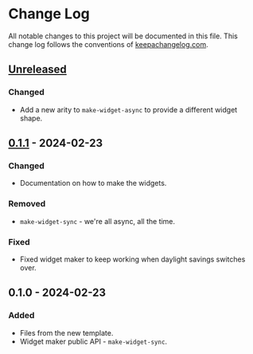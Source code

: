 # Change Log
All notable changes to this project will be documented in this file. This change log follows the conventions of [keepachangelog.com](http://keepachangelog.com/).

## [Unreleased]
### Changed
- Add a new arity to `make-widget-async` to provide a different widget shape.

## [0.1.1] - 2024-02-23
### Changed
- Documentation on how to make the widgets.

### Removed
- `make-widget-sync` - we're all async, all the time.

### Fixed
- Fixed widget maker to keep working when daylight savings switches over.

## 0.1.0 - 2024-02-23
### Added
- Files from the new template.
- Widget maker public API - `make-widget-sync`.

[Unreleased]: https://sourcehost.site/your-name/project01/compare/0.1.1...HEAD
[0.1.1]: https://sourcehost.site/your-name/project01/compare/0.1.0...0.1.1
